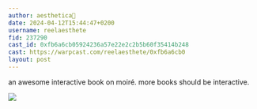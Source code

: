 ```yaml
---
author: aesthetica🎩
date: 2024-04-12T15:44:47+0200
username: reelaesthete
fid: 237290
cast_id: 0xfb6a6cb05924236a57e22e2c2b5b60f35414b248
cast: https://warpcast.com/reelaesthete/0xfb6a6cb0
layout: post
---
```

an awesome interactive book on moiré. more books should be interactive.  

![](https://imagedelivery.net/BXluQx4ige9GuW0Ia56BHw/8f071378-2561-467e-6ad7-0300f2d89f00/original)